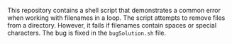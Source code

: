 This repository contains a shell script that demonstrates a common error when working with filenames in a loop.  The script attempts to remove files from a directory. However, it fails if filenames contain spaces or special characters. The bug is fixed in the `bugSolution.sh` file.